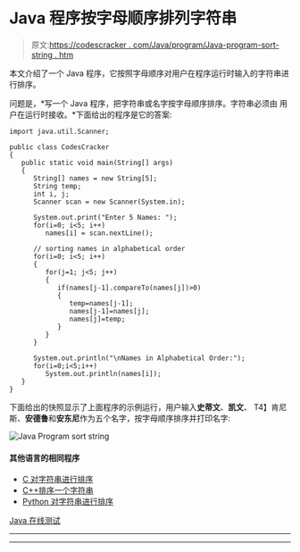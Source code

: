 # Java 程序按字母顺序排列字符串

> 原文:[https://codescracker . com/Java/program/Java-program-sort-string . htm](https://codescracker.com/java/program/java-program-sort-string.htm)

本文介绍了一个 Java 程序，它按照字母顺序对用户在程序运行时输入的字符串进行排序。

问题是，*写一个 Java 程序，把字符串或名字按字母顺序排序。字符串必须由 用户在运行时接收。*下面给出的程序是它的答案:

```
import java.util.Scanner;

public class CodesCracker
{
   public static void main(String[] args)
   {
      String[] names = new String[5];
      String temp;
      int i, j;
      Scanner scan = new Scanner(System.in);

      System.out.print("Enter 5 Names: ");
      for(i=0; i<5; i++)
         names[i] = scan.nextLine();

      // sorting names in alphabetical order
      for(i=0; i<5; i++)
      {
         for(j=1; j<5; j++)
         {
            if(names[j-1].compareTo(names[j])>0)
            {
               temp=names[j-1];
               names[j-1]=names[j];
               names[j]=temp;
            }
         }
      }

      System.out.println("\nNames in Alphabetical Order:");
      for(i=0;i<5;i++)
         System.out.println(names[i]);
   }
}
```

下面给出的快照显示了上面程序的示例运行，用户输入**史蒂文**、**凯文**、 T4】肯尼斯、**安德鲁**和**安东尼**作为五个名字，按字母顺序排序并打印名字:

![Java Program sort string](../Images/b394c686bc2368fb0fc2f80f36f374dc.png)

#### 其他语言的相同程序

*   [C 对字符串进行排序](/c/program/c-program-sort-string.htm)
*   [C++排序一个字符串](/cpp/program/cpp-program-sort-string.htm)
*   [Python 对字符串进行排序](/python/program/python-program-sort-string-in-alphabetical-order.htm)

[Java 在线测试](/exam/showtest.php?subid=1)

* * *

* * *